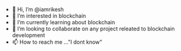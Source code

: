 - 👋 Hi, I’m @iamrikesh
- 👀 I’m interested in blockchain
- 🌱 I’m currently learning  about blockchain
- 💞️ I’m looking to collaborate on  any project releated to blockchain development
- 📫 How to reach me ..."I dont know"

<!---
iamrikesh/iamrikesh is a ✨ special ✨ repository because its `README.md` (this file) appears on your GitHub profile.
You can click the Preview link to take a look at your changes.
--->
